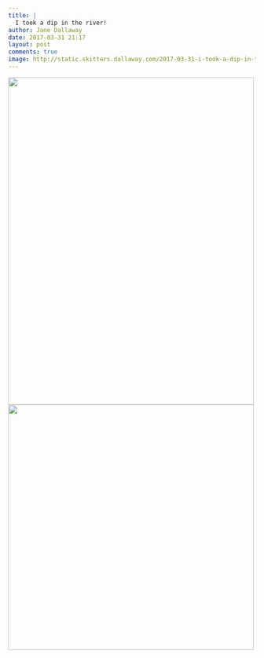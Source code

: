 ```yaml
---
title: |
  I took a dip in the river!
author: Jane Dallaway
date: 2017-03-31 21:17
layout: post
comments: true
image: http://static.skitters.dallaway.com/2017-03-31-i-took-a-dip-in-the-river-thumb-IMG_2800.JPG
---
```


<div>
        <a href="http://static.skitters.dallaway.com/2017-03-31-i-took-a-dip-in-the-river-fullsize-IMG_2800.JPG">
          <img src="http://static.skitters.dallaway.com/2017-03-31-i-took-a-dip-in-the-river-thumb-IMG_2800.JPG" width="500" height="667"/>
        </a>
      </div><div>
        <a href="http://static.skitters.dallaway.com/2017-03-31-i-took-a-dip-in-the-river-fullsize-IMG_2801.JPG">
          <img src="http://static.skitters.dallaway.com/2017-03-31-i-took-a-dip-in-the-river-thumb-IMG_2801.JPG" width="500" height="500"/>
        </a>
      </div>


  
      